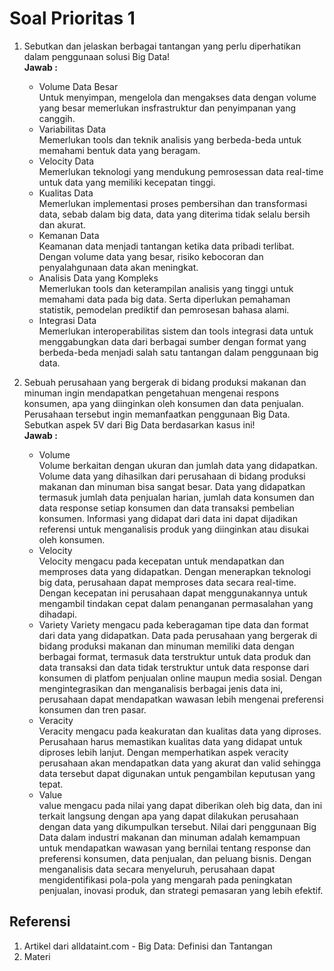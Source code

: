 # Soal Prioritas 1

1. Sebutkan dan jelaskan berbagai tantangan yang perlu diperhatikan dalam penggunaan solusi Big Data!  
   **Jawab :**
   - Volume Data Besar  
     Untuk menyimpan, mengelola dan mengakses data dengan volume yang besar memerlukan insfrastruktur dan penyimpanan yang canggih.  
   - Variabilitas Data  
     Memerlukan tools dan teknik analisis yang berbeda-beda untuk memahami bentuk data yang beragam.  
   - Velocity Data  
     Memerlukan teknologi yang mendukung pemrosessan data real-time untuk data yang memiliki kecepatan tinggi.  
   - Kualitas Data  
     Memerlukan implementasi proses pembersihan dan transformasi data, sebab dalam big data, data yang diterima tidak selalu bersih dan akurat.  
   - Kemanan Data  
     Keamanan data menjadi tantangan ketika data pribadi terlibat. Dengan volume data yang besar, risiko kebocoran dan penyalahgunaan data akan meningkat.  
   - Analisis Data yang Kompleks  
     Memerlukan tools dan keterampilan analisis yang tinggi untuk memahami data pada big data. Serta diperlukan pemahaman statistik, pemodelan prediktif dan pemrosesan bahasa alami.  
   - Integrasi Data  
     Memerlukan interoperabilitas sistem dan tools integrasi data untuk menggabungkan data dari berbagai sumber dengan format yang berbeda-beda menjadi salah satu tantangan dalam penggunaan big data.  

2. Sebuah perusahaan yang bergerak di bidang produksi makanan dan minuman ingin mendapatkan pengetahuan mengenai respons konsumen, apa yang diinginkan oleh konsumen dan data penjualan. Perusahaan tersebut ingin memanfaatkan penggunaan Big Data. Sebutkan aspek 5V dari Big Data berdasarkan kasus ini!  
   **Jawab :** 
   - Volume  
     Volume berkaitan dengan ukuran dan jumlah data yang  didapatkan. Volume data yang dihasilkan dari perusahaan di bidang produksi makanan dan minuman bisa sangat besar. Data yang didapatkan termasuk jumlah data penjualan harian, jumlah data konsumen dan data response setiap konsumen dan data transaksi pembelian konsumen. Informasi yang didapat dari data ini dapat dijadikan referensi untuk menganalisis produk yang diinginkan atau disukai oleh konsumen.  
   - Velocity  
     Velocity mengacu pada kecepatan untuk mendapatkan dan memproses data yang didapatkan. Dengan menerapkan teknologi big data, perusahaan dapat memproses data secara real-time. Dengan kecepatan ini perusahaan dapat menggunakannya untuk mengambil tindakan cepat dalam penanganan permasalahan yang dihadapi.  
   - Variety
     Variety mengacu pada keberagaman tipe data dan format dari data yang didapatkan. Data pada perusahaan yang bergerak di bidang produksi makanan dan minuman memiliki data dengan berbagai format, termasuk data terstruktur untuk data produk dan data transaksi dan data tidak terstruktur untuk data response dari konsumen di platfom penjualan online maupun media sosial. Dengan mengintegrasikan dan menganalisis berbagai jenis data ini, perusahaan dapat mendapatkan wawasan lebih mengenai preferensi konsumen dan tren pasar.
   - Veracity  
     Veracity mengacu pada keakuratan dan kualitas data yang diproses. Perusahaan harus memastikan kualitas data yang didapat untuk diproses lebih lanjut. Dengan memperhatikan aspek veracity perusahaan akan mendapatkan data yang akurat dan valid sehingga data tersebut dapat digunakan untuk pengambilan keputusan yang tepat.  
   - Value  
     value mengacu pada nilai yang dapat diberikan oleh big data, dan ini terkait langsung dengan apa yang dapat dilakukan perusahaan dengan data yang dikumpulkan tersebut. Nilai dari penggunaan Big Data dalam industri makanan dan minuman adalah kemampuan untuk mendapatkan wawasan yang bernilai tentang response dan preferensi konsumen, data penjualan, dan peluang bisnis. Dengan menganalisis data secara menyeluruh, perusahaan dapat mengidentifikasi pola-pola yang mengarah pada peningkatan penjualan, inovasi produk, dan strategi pemasaran yang lebih efektif.


## Referensi
1. Artikel dari alldataint.com - Big Data: Definisi dan Tantangan
2. Materi 